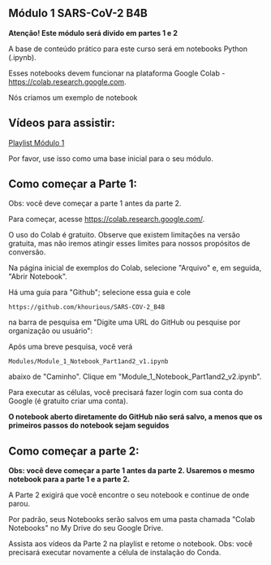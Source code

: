 
## Módulo 1 SARS-CoV-2 B4B
**Atenção!   Este módulo será divido em partes 1 e 2**

A base de conteúdo prático para este curso será em notebooks Python (.ipynb).

Esses notebooks devem funcionar na plataforma Google Colab - https://colab.research.google.com.

Nós criamos um exemplo de notebook

## Vídeos para assistir:
[Playlist Módulo 1](https://www.youtube.com/playlist?list=PLfovZnX0TvKtHq6Q4L5KdW332NCD4GbtU)

Por favor, use isso como uma base inicial para o seu módulo.

## Como começar a Parte 1:
Obs: você deve começar a parte 1 antes da parte 2.

Para começar, acesse https://colab.research.google.com/.

O uso do Colab é gratuito. Observe que existem limitações na versão gratuita, mas não iremos atingir esses limites para nossos propósitos de conversão.

Na página inicial de exemplos do Colab, selecione "Arquivo" e, em seguida, "Abrir Notebook".

Há uma guia para "Github"; selecione essa guia e cole 
```
https://github.com/khourious/SARS-COV-2_B4B
```
na barra de pesquisa em "Digite uma URL do GitHub ou pesquise por organização ou usuário":

Após uma breve pesquisa, você verá
```
Modules/Module_1_Notebook_Part1and2_v1.ipynb
```
abaixo de "Caminho". Clique em "Module_1_Notebook_Part1and2_v2.ipynb".

Para executar as células, você precisará fazer login com sua conta do Google (é gratuito criar uma conta).

**O notebook aberto diretamente do GitHub não será salvo, a menos que os primeiros passos do notebook sejam seguidos**

## Como começar a parte 2:
**Obs: você deve começar a parte 1 antes da parte 2. Usaremos o mesmo notebook para a parte 1 e a parte 2.**

A Parte 2 exigirá que você encontre o seu notebook e continue de onde parou.

Por padrão, seus Notebooks serão salvos em uma pasta chamada "Colab Notebooks" no My Drive do seu Google Drive.

Assista aos vídeos da Parte 2 na playlist e retome o notebook. Obs: você precisará executar novamente a célula de instalação do Conda.
